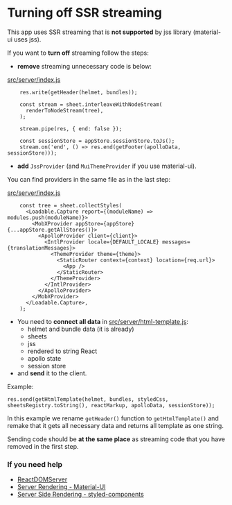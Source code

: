 # Turning off SSR streaming 

This app uses SSR streaming that is **not supported** by jss library (material-ui uses jss).

If you want to **turn off** streaming follow the steps:

* **remove** streaming unnecessary code is below:

[src/server/index.js](../src/server/index.js)
```
    res.write(getHeader(helmet, bundles));

    const stream = sheet.interleaveWithNodeStream(
      renderToNodeStream(tree),
    );

    stream.pipe(res, { end: false });

    const sessionStore = appStore.sessionStore.toJs();
    stream.on('end', () => res.end(getFooter(apolloData, sessionStore)));
```
* **add** `JssProvider` (and `MuiThemeProvider` if you use material-ui). 

You can find providers in the same file as in the last step:

[src/server/index.js](../src/server/index.js)
```
    const tree = sheet.collectStyles(
      <Loadable.Capture report={(moduleName) => modules.push(moduleName)}>
        <MobXProvider appStore={appStore} {...appStore.getAllStores()}>
          <ApolloProvider client={client}>
            <IntlProvider locale={DEFAULT_LOCALE} messages={translationMessages}>
              <ThemeProvider theme={theme}>
                <StaticRouter context={context} location={req.url}>
                  <App />
                </StaticRouter>
              </ThemeProvider>
            </IntlProvider>
          </ApolloProvider>
        </MobXProvider>
      </Loadable.Capture>,
    );
```

* You need to **connect all data** in [src/server/html-template.js](../src/server/html-template.js): 
    * helmet and bundle data (it is already)
    * sheets
    * jss 
    * rendered to string React 
    * apollo state 
    * session store
* and **send** it to the client.

Example:
```
res.send(getHtmlTemplate(helmet, bundles, styledCss, sheetsRegistry.toString(), reactMarkup, apolloData, sessionStore));
```
In this example we rename `getHeader()` function to `getHtmlTemplate()` 
and remake that it gets all necessary data and returns all template 
as one string.

Sending code should be **at the same place** as streaming code that you 
have removed in the first step.

### If you need help

* [ReactDOMServer](https://reactjs.org/docs/react-dom-server.html)
* [Server Rendering - Material-UI](https://material-ui.com/guides/server-rendering/)
* [Server Side Rendering - styled-components](https://www.styled-components.com/docs/advanced#server-side-rendering)
